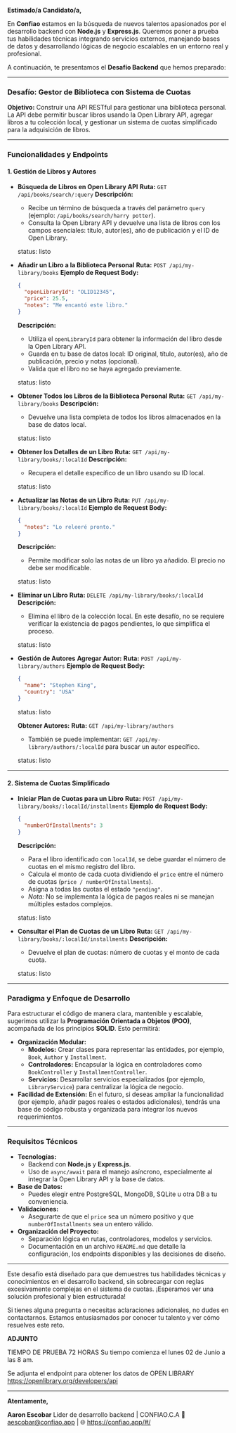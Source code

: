 **Estimado/a Candidato/a,**

En **Confiao** estamos en la búsqueda de nuevos talentos apasionados por
el desarrollo backend con **Node.js** y **Express.js**. Queremos poner a
prueba tus habilidades técnicas integrando servicios externos, manejando
bases de datos y desarrollando lógicas de negocio escalables en un
entorno real y profesional.

A continuación, te presentamos el **Desafío Backend** que hemos
preparado:

---

### **Desafío: Gestor de Biblioteca con Sistema de Cuotas**

**Objetivo:**
Construir una API RESTful para gestionar una biblioteca personal. La API
debe permitir buscar libros usando la Open Library API, agregar libros a
tu colección local, y gestionar un sistema de cuotas simplificado para
la adquisición de libros.

---

### **Funcionalidades y Endpoints**

#### 1. **Gestión de Libros y Autores**

- **Búsqueda de Libros en Open Library API**
  **Ruta:** `GET /api/books/search/:query`
  **Descripción:**

  - Recibe un término de búsqueda a través del parámetro `query`
    (ejemplo: `/api/books/search/harry potter`).
  - Consulta la Open Library API y devuelve una lista de libros con los
    campos esenciales: título, autor(es), año de publicación y el ID de Open
    Library.

  status: listo

- **Añadir un Libro a la Biblioteca Personal**
  **Ruta:** `POST /api/my-library/books`
  **Ejemplo de Request Body:**

  ```json
  {
    "openLibraryId": "OLID12345",
    "price": 25.5,
    "notes": "Me encantó este libro."
  }
  ```

  **Descripción:**

  - Utiliza el `openLibraryId` para obtener la información del libro
    desde la Open Library API.
  - Guarda en tu base de datos local: ID original, título, autor(es),
    año de publicación, precio y notas (opcional).
  - Valida que el libro no se haya agregado previamente.

  status: listo

- **Obtener Todos los Libros de la Biblioteca Personal**
  **Ruta:** `GET /api/my-library/books`
  **Descripción:**

  - Devuelve una lista completa de todos los libros almacenados en la
    base de datos local.

  status: listo

- **Obtener los Detalles de un Libro**
  **Ruta:** `GET /api/my-library/books/:localId`
  **Descripción:**

  - Recupera el detalle específico de un libro usando su ID local.

  status: listo

- **Actualizar las Notas de un Libro**
  **Ruta:** `PUT /api/my-library/books/:localId`
  **Ejemplo de Request Body:**

  ```json
  {
    "notes": "Lo releeré pronto."
  }
  ```

  **Descripción:**

  - Permite modificar solo las notas de un libro ya añadido. El precio
    no debe ser modificable.

  status: listo

- **Eliminar un Libro**
  **Ruta:** `DELETE /api/my-library/books/:localId`
  **Descripción:**

  - Elimina el libro de la colección local. En este desafío, no se
    requiere verificar la existencia de pagos pendientes, lo que simplifica
    el proceso.

  status: listo

- **Gestión de Autores**
  **Agregar Autor:**
  **Ruta:** `POST /api/my-library/authors`
  **Ejemplo de Request Body:**

  ```json
  {
    "name": "Stephen King",
    "country": "USA"
  }
  ```

  status: listo

  **Obtener Autores:**
  **Ruta:** `GET /api/my-library/authors`

  - También se puede implementar: `GET /api/my-library/authors/:localId`
    para buscar un autor específico.

  status: listo

---

#### 2. **Sistema de Cuotas Simplificado**

- **Iniciar Plan de Cuotas para un Libro**
  **Ruta:** `POST /api/my-library/books/:localId/installments`
  **Ejemplo de Request Body:**

  ```json
  {
    "numberOfInstallments": 3
  }
  ```

  **Descripción:**

  - Para el libro identificado con `localId`, se debe guardar el número
    de cuotas en el mismo registro del libro.
  - Calcula el monto de cada cuota dividiendo el `price` entre el número
    de cuotas (`price / numberOfInstallments`).
  - Asigna a todas las cuotas el estado `"pending"`.
  - _Nota:_ No se implementa la lógica de pagos reales ni se manejan
    múltiples estados complejos.

  status: listo

- **Consultar el Plan de Cuotas de un Libro**
  **Ruta:** `GET /api/my-library/books/:localId/installments`
  **Descripción:**

  - Devuelve el plan de cuotas: número de cuotas y el monto de cada
    cuota.

  status: listo

---

### **Paradigma y Enfoque de Desarrollo**

Para estructurar el código de manera clara, mantenible y escalable,
sugerimos utilizar la **Programación Orientada a Objetos (POO)**,
acompañada de los principios **SOLID**. Esto permitirá:

- **Organización Modular:**
  - **Modelos:** Crear clases para representar las entidades, por
    ejemplo, `Book`, `Author` y `Installment`.
  - **Controladores:** Encapsular la lógica en controladores como
    `BookController` y `InstallmentController`.
  - **Servicios:** Desarrollar servicios especializados (por ejemplo,
    `LibraryService`) para centralizar la lógica de negocio.
- **Facilidad de Extensión:** En el futuro, si deseas ampliar la
  funcionalidad (por ejemplo, añadir pagos reales o estados adicionales),
  tendrás una base de código robusta y organizada para integrar los nuevos
  requerimientos.

---

### **Requisitos Técnicos**

- **Tecnologías:**
  - Backend con **Node.js** y **Express.js**.
  - Uso de `async/await` para el manejo asíncrono, especialmente al
    integrar la Open Library API y la base de datos.
- **Base de Datos:**
  - Puedes elegir entre PostgreSQL, MongoDB, SQLite u otra DB a tu
    conveniencia.
- **Validaciones:**
  - Asegurarte de que el `price` sea un número positivo y que
    `numberOfInstallments` sea un entero válido.
- **Organización del Proyecto:**
  - Separación lógica en rutas, controladores, modelos y servicios.
  - Documentación en un archivo `README.md` que detalle la
    configuración, los endpoints disponibles y las decisiones de diseño.

---

Este desafío está diseñado para que demuestres tus habilidades técnicas
y conocimientos en el desarrollo backend, sin sobrecargar con reglas
excesivamente complejas en el sistema de cuotas. ¡Esperamos ver una
solución profesional y bien estructurada!

Si tienes alguna pregunta o necesitas aclaraciones adicionales, no dudes
en contactarnos. Estamos entusiasmados por conocer tu talento y ver cómo
resuelves este reto.

**ADJUNTO**

TIEMPO DE PRUEBA 72 HORAS Su tiempo comienza el lunes 02 de Junio a las
8 am.

Se adjunta el endpoint para obtener los datos de OPEN LIBRARY
https://openlibrary.org/developers/api

---

**Atentamente,**

**Aaron Escobar**
Lider de desarrollo backend | CONFIAO.C.A
📧 aescobar@confiao.app | 🌐 https://confiao.app/#/
